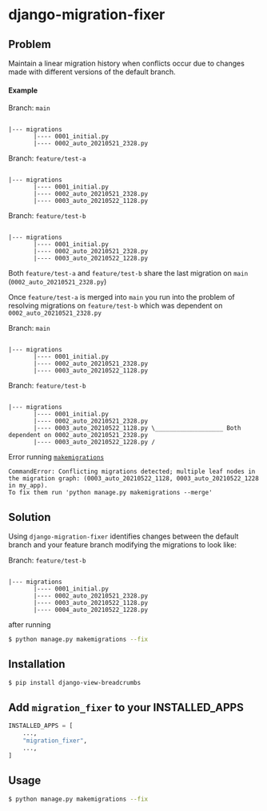 # django-migration-fixer

## Problem

Maintain a linear migration history when conflicts occur due to changes made with different versions of the default branch.


#### Example

Branch: `main`

```text

|--- migrations
       |---- 0001_initial.py
       |---- 0002_auto_20210521_2328.py 

```


Branch: `feature/test-a`

```text

|--- migrations
       |---- 0001_initial.py
       |---- 0002_auto_20210521_2328.py
       |---- 0003_auto_20210522_1128.py 

```

Branch: `feature/test-b`

```text

|--- migrations
       |---- 0001_initial.py
       |---- 0002_auto_20210521_2328.py
       |---- 0003_auto_20210522_1228.py 

```


Both `feature/test-a` and `feature/test-b` share the last migration on `main` (`0002_auto_20210521_2328.py`) 


Once `feature/test-a` is merged into `main` you run into the problem of resolving migrations on `feature/test-b` which was dependent on `0002_auto_20210521_2328.py`

Branch: `main`

```text

|--- migrations
       |---- 0001_initial.py
       |---- 0002_auto_20210521_2328.py
       |---- 0003_auto_20210522_1128.py 

```

Branch: `feature/test-b`

```text

|--- migrations
       |---- 0001_initial.py
       |---- 0002_auto_20210521_2328.py
       |---- 0003_auto_20210522_1128.py \___________________ Both dependent on 0002_auto_20210521_2328.py
       |---- 0003_auto_20210522_1228.py /

```


Error running [`makemigrations`](https://docs.djangoproject.com/en/3.2/ref/django-admin/#django-admin-makemigrations)

```
CommandError: Conflicting migrations detected; multiple leaf nodes in the migration graph: (0003_auto_20210522_1128, 0003_auto_20210522_1228 in my_app).
To fix them run 'python manage.py makemigrations --merge'
```


## Solution

Using `django-migration-fixer` identifies changes between the default branch and your feature branch modifying the migrations to look like:

Branch: `feature/test-b`

```text

|--- migrations
       |---- 0001_initial.py
       |---- 0002_auto_20210521_2328.py
       |---- 0003_auto_20210522_1128.py
       |---- 0004_auto_20210522_1228.py

```

after running 

```bash script
$ python manage.py makemigrations --fix
```


## Installation

```bash script
$ pip install django-view-breadcrumbs
```

## Add `migration_fixer` to your INSTALLED_APPS

```python
INSTALLED_APPS = [
    ...,
    "migration_fixer",
    ...,
]
```


## Usage

```bash script
$ python manage.py makemigrations --fix 
```
